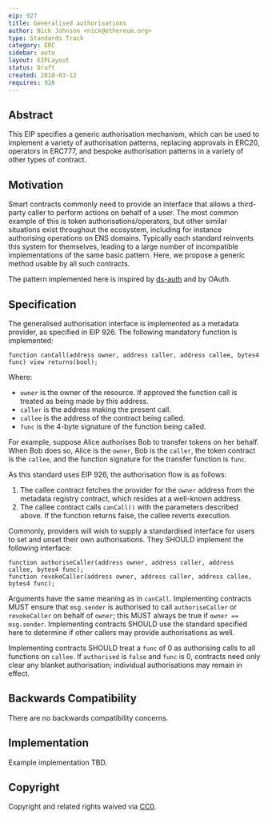 ```yaml
---
eip: 927
title: Generalised authorisations
author: Nick Johnson <nick@ethereum.org>
type: Standards Track
category: ERC
sidebar: auto
layout: EIPLayout
status: Draft
created: 2018-03-12
requires: 926
---
```


## Abstract

This EIP specifies a generic authorisation mechanism, which can be used to implement a variety of authorisation patterns, replacing approvals in ERC20, operators in ERC777, and bespoke authorisation patterns in a variety of other types of contract.

## Motivation

Smart contracts commonly need to provide an interface that allows a third-party caller to perform actions on behalf of a user. The most common example of this is token authorisations/operators, but other similar situations exist throughout the ecosystem, including for instance authorising operations on ENS domains. Typically each standard reinvents this system for themselves, leading to a large number of incompatible implementations of the same basic pattern. Here, we propose a generic method usable by all such contracts.

The pattern implemented here is inspired by [ds-auth](https://github.com/dapphub/ds-auth) and by OAuth.

## Specification

The generalised authorisation interface is implemented as a metadata provider, as specified in EIP 926. The following mandatory function is implemented:

```solidity
function canCall(address owner, address caller, address callee, bytes4 func) view returns(bool);
```

Where:

- `owner` is the owner of the resource. If approved the function call is treated as being made by this address.
- `caller` is the address making the present call.
- `callee` is the address of the contract being called.
- `func` is the 4-byte signature of the function being called.

For example, suppose Alice authorises Bob to transfer tokens on her behalf. When Bob does so, Alice is the `owner`, Bob is the `caller`, the token contract is the `callee`, and the function signature for the transfer function is `func`.

As this standard uses EIP 926, the authorisation flow is as follows:

1.  The callee contract fetches the provider for the `owner` address from the metadata registry contract, which resides at a well-known address.
2.  The callee contract calls `canCall()` with the parameters described above. If the function returns false, the callee reverts execution.

Commonly, providers will wish to supply a standardised interface for users to set and unset their own authorisations. They SHOULD implement the following interface:

```solidity
function authoriseCaller(address owner, address caller, address callee, bytes4 func);
function revokeCaller(address owner, address caller, address callee, bytes4 func);
```

Arguments have the same meaning as in `canCall`. Implementing contracts MUST ensure that `msg.sender` is authorised to call `authoriseCaller` or `revokeCaller` on behalf of `owner`; this MUST always be true if `owner == msg.sender`. Implementing contracts SHOULD use the standard specified here to determine if other callers may provide authorisations as well.

Implementing contracts SHOULD treat a `func` of 0 as authorising calls to all functions on `callee`. If `authorised` is `false` and `func` is 0, contracts need only clear any blanket authorisation; individual authorisations may remain in effect.

## Backwards Compatibility

There are no backwards compatibility concerns.

## Implementation

Example implementation TBD.

## Copyright

Copyright and related rights waived via [CC0](https://creativecommons.org/publicdomain/zero/1.0/).
